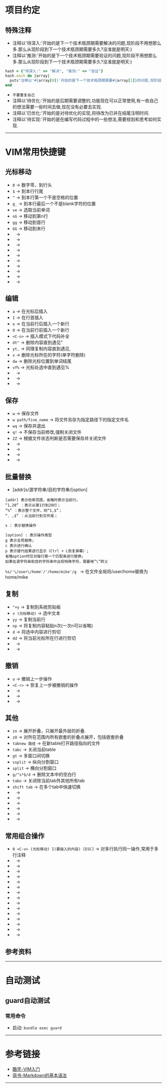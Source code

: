 # 项目约定

## 特殊注释
* 注释以'待深入:'开始的是下一个技术瓶颈期需要解决的问题,现阶段不用想那么多.那么从现阶段到下一个技术瓶颈期需要多久?没准就是明天:)
* 注释以'推测:'开始的是下一个技术瓶颈期需要验证的问题,现阶段不用想那么多.那么从现阶段到下一个技术瓶颈期需要多久?没准就是明天:)
```ruby
hash = {"待深入:" => "解决", "推测:" => "验证"}
hash.each do |array|
  puts"注释以'#{array[0]}'开始的是下一个技术瓶颈期需要#{array[1]}的问题,现阶段不用想那么多.那么从现阶段到下一个技术瓶颈期需要多久?没准就是明天:)"
end
```
* `不要重复自己`
* 注释以'待优化:'开始的是后期需要调整的,功能现在可以正常使用,有一些自己的想法需要一些时间去做,现在没有必要去实现.
* 注释以'已优化:'开始的是对待优化的实现,将待改为已并在结尾注明时间.
* 注释以'待实现:'开始的是在编写代码过程中的一些想法,需要规划和思考如何实现.

-----
# VIM常用快捷键

## 光标移动
* `0` → 数字零，到行头
* `$` → 到本行行尾
* `^` → 到本行第一个不是空格的位置
* `g_` → 到本行最后一个不是blank字符的位置
* `ve` → 选取当前单词
* `nG` → 移动到第n行
* `gg` → 移动到首行
* `GG` → 移动到末行
* ` ` → 
* ` ` → 
* ` ` → 
* ` ` → 
* ` ` → 
* ` ` → 
* ` ` → 
* ` ` → 
* ` ` → 
* ` ` → 

## 编辑
* `a` → 在光标后插入
* `I` → 在行首插入
* `o` → 在当前行后插入一个新行
* `O` → 在当前行前插入一个新行
* `<C-n>` → 插入模式下代码补全
* `dt"` → 删除内容直到遇见"
* `yt,` → 同理复制内容直到遇见,
* `x` → 删除光标所在的字符(单字符删除)
* `dw` → 删除光标位置到单词结尾
* `vf%` → 光标处选中直到遇见% 
* ` ` → 
* ` ` → 
* ` ` → 

## 保存
* `w` → 保存文件
* `w path/fine_name` → 将文件另存为指定路径下的指定文件名
* `wq` → 保存并退出
* `q!` → 不保存当前修改,强制关闭文件
* `ZZ` → 根据文件状态判断是否需要保存并关闭文件
* ` ` → 
* ` ` → 
* ` ` → 
* ` ` →

## 批量替换
* [addr]s/源字符串/目的字符串/[option] <br> 
```
[addr] 表示检索范围，省略时表示当前行。
“1,20” ：表示从第1行到20行；
“%” ：表示整个文件，同“1,$”；
“. ,$” ：从当前行到文件尾；

s : 表示替换操作

[option] : 表示操作类型
g 表示全局替换; 
c 表示进行确认
p 表示替代结果逐行显示（Ctrl + L恢复屏幕）;
省略option时仅对每行第一个匹配串进行替换;
如果在源字符串和目的字符串中出现特殊字符，需要用”\”转义
```
`%s/'\/user\/home'/'/home/mike'/g ` → 在文件全局将/user/home替换为home/mike

## 复制
* `"+y` → 复制到系统剪贴板
* `v (光标移动)` → 选中文本 
* `yy` → 复制当前行 
* `np` → 将复制内容粘贴n次(一次n可以省略)
* `d` → 将选中内容进行剪切
* `dd` → 将当前光标所在行进行剪切
* ` ` → 
* ` ` → 

## 撤销
* `u` → 撤销上一步操作 
* `<C-r>` → 恢复上一步被撤销的操作
* ` ` → 
* ` ` → 
* ` ` → 

## 其他
* `zo` → 展开折叠，只展开最外层的折叠.
* `zO` → 对所在范围内所有嵌套的折叠点展开，包括嵌套折叠 
* `tabnew 路径` → 在新table打开路径指向的文件
* `tabc` → 关闭当前table
* `gt` → 多窗口间切换 
* `vsplit` → 纵向分割窗口 
* `split` → 横向分割窗口
* `g/^s*$/d` → 删除文本中的空白行 
* `tabo` → 关闭除当前tab外其他所有tab 
* `shift tab` → 在多个tab中快速切换 
* ` ` → 
* ` ` → 
* ` ` → 
* ` ` → 
* ` ` → 
* ` ` → 

## 常用组合操作
* `0 <C-v> (光标移动) I(要插入的内容) [ESC]`  → 对多行执行同一操作,常用于多行注释
* ` ` → 
* ` ` → 
* ` ` → 
* ` ` → 
* ` ` → 
* ` ` → 
* ` ` → 
* ` ` → 
* ` ` → 
* ` ` → 
* ` ` → 
* ` ` → 
* ` ` → 
* ` ` → 
* ` ` → 


## 参考资料
-----

# 自动测试
## guard自动测试
### 常用命令
* 启动: `bundle exec guard`

-----

# 参考链接
* [酷壳-VIM入门](https://coolshell.cn/articles/5426.html)
* [简书-Markdown的基本语法](https://www.jianshu.com/p/250e36bb5690)
-----
